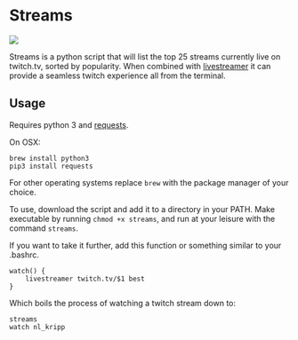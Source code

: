 # Streams

![](https://cloud.githubusercontent.com/assets/9126138/6034774/21f91388-abe4-11e4-829e-430cea6f7b9b.png)

Streams is a python script that will list the top 25 streams currently live on twitch.tv, sorted by popularity. When combined with [livestreamer](https://github.com/chrippa/livestreamer) it can provide a seamless twitch experience all from the terminal. 

## Usage

Requires python 3 and [requests](http://docs.python-requests.org/en/latest/).

On OSX:

```
brew install python3
pip3 install requests
```

For other operating systems replace `brew` with the package manager of your choice.

To use, download the script and add it to a directory in your PATH. Make executable by running `chmod +x streams`, and run at your leisure with the command `streams`.

If you want to take it further, add this function or something similar to your .bashrc.

```
watch() {
    livestreamer twitch.tv/$1 best
}
```

Which boils the process of watching a twitch stream down to:

```
streams
watch nl_kripp
```
